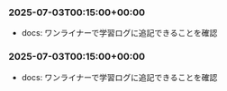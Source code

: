 


### 2025-07-03T00:15:00+00:00
- docs: ワンライナーで学習ログに追記できることを確認

### 2025-07-03T00:15:00+00:00
- docs: ワンライナーで学習ログに追記できることを確認

